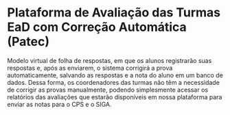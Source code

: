 # Plataforma de Avaliação das Turmas EaD com Correção Automática (Patec) ​

Modelo virtual de folha de respostas, em que os alunos registrarão suas respostas e, após as enviarem, o sistema corrigirá a prova automaticamente, salvando as respostas e a nota do aluno em um banco de dados. Dessa forma, os coordenadores das turmas não têm a necessidade de corrigir as provas manualmente, podendo simplesmente acessar os relatórios das avaliações que estarão disponíveis em nossa plataforma para enviar as notas para o CPS e o SIGA.